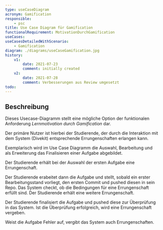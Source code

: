 ```yaml
---
type: useCaseDiagram
acronym: Gamification
responsible: 
    - psc
title: Use Case Diagram für Gamification
functionalRequirement: MotivationDurchGamification
useCases:
useCasesDetailedWithScenario:
    - Gamification
diagram: ./diagrams/useCaseGamification.jpg
history:
    v1:
        date: 2021-07-23
        comment: initially created
    v2:
        date: 2021-07-28
        comment: Verbesserungen aus Review umgesetzt
todo: 
---
```


## Beschreibung

Dieses Usecase-Diagramm stellt eine mögliche Option der funktionalen Anforderung _Lernmotivation durch Gamification_ dar.

Der primäre Nutzer ist hierbei der Studierende, der durch die Interaktion mit dem System (Divekit) entsprechende Errungenschaften erlangen kann.

Exemplarisch wird im Use Case Diagramm die Auswahl, Bearbeitung und als Erweiterung das Finalisieren einer Aufgabe abgebildet.

Der Studierende erhält bei der Auswahl der ersten Aufgabe eine Errungenschaft.

Der Studierende erabeitet dann die Aufgabe und stellt, sobald ein erster Bearbeitungsstand vorliegt, den ersten Commit und pushed diesen in sein Repo. Das System checkt, ob die Bedingungen für eine Errungenschaft erfüllt sind. Der Studierende erhält eine weitere Errungenschaft.

Der Studierende finalisiert die Aufgabe und pushed diese zur Überprüfung in das System. Ist die Überprüfung erfolgreich, wird eine Errungenschaft vergeben.

Weist die Aufgabe Fehler auf, vergibt das System auch Errungenschaften.




